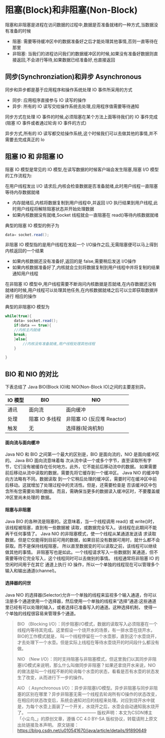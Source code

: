 # 阻塞(Block)和非阻塞(Non-Block)

阻塞和非阻塞是进程在访问数据的过程中,数据是否准备就绪的一种方式,当数据没有准备的时候

- 阻塞: 需要等待缓冲区中的数据准备好之后才能处理其他事情,否则一直等待在那里
- 非阻塞: 当我们的进程访问我们的数据缓冲区的时候,如果没有准备好数据则直接返回,不会进行等待,如果数据已经准备好,也直接返回

## 同步(Synchronziation)和异步 Asynchronous

同步和异步都是基于应用程序和操作系统处理 IO 事件所采用的方式

- 同步: 应用程序直接参与 IO 读写的操作
- 异步: 所有的 IO 读写交给操作系统去处理,应用程序值需要等待通知

同步方式在处理 IO 事件的时候,必须阻塞在某个方法上面等待我们的 IO 事件完成(阻塞 IO 事件或者通过轮询 IO 事件的方式)

异步方式,所有的 IO 读写都交给操作系统,这个时候我们可以去做其他的事情,并不需要去完成真正的 Io

## 阻塞 IO 和 非阻塞 IO

阻塞 IO 模型是常见的 IO 模型,在读写数据的时候客户端会发生阻塞,阻塞 I/O 模型的工作流程为: 

在用户线程发出 I/O 请求后,内核会检查数据是否准备就绪,此时用户线程一直阻塞等待内存数据就绪

- 内存就绪后,内核将数据复制到用户线程中,并返回 I/O 执行结果到用户线程,此时用户线程将解除阻塞状态并开始处理数据
- 如果内核数据没有就绪,Socket 线程就会一直阻塞在 read()等待内核数据就绪

典型的阻塞 IO 模型的例子为

```java
data= socket.read();
```

非阻塞 IO 模型指的是用户线程在发起一个 I/O操作之后,无需阻塞便可以马上得到内核返回的一个结果

- 如果内核数据还没有准备好,返回的是 false,需要稍后发送 I/O操作
- 如果内核数据准备好了,内核就会立刻将数据复制到用户线程中并将复制的结果通知用户线程

在非阻塞 IO 模型中,用户线程需要不断询问内核数据是否就绪,在内存数据还没有就绪的时候,用户线程可以处理其他任务,在内核数据就绪之后可以立即获取数据并进行 相应的操作

典型的非阻塞IO 模型为

```java
while(true){
	data= socket.read();
	if(data == true){
	//内核主内就绪
	break;
	}else{
		//内核没有准备就绪,用户线程处理其他线程
	}
	
}
```

## BIO 和 NIO 的对比

下表总结了 Java BIO(Block IO)和 NIO(Non-Block IO)之间的主要差别异。

| IO 模型 | BIO            | NIO                        |
| ------- | -------------- | -------------------------- |
| 通讯    | 面向流         | 面向缓冲                   |
| 处理    | 阻塞 IO 多线程 | 非阻塞 IO (反应堆 Reactor) |
| 触发    | 无             | 选择器(轮询机制)           |

#### 面向流与面向缓冲

Java NIO 和 BIO 之间第一个最大的区别是，BIO 是面向流的，NIO 是面向缓冲区的。 Java BIO 面向流意味着每
次从流中读一个或多个字节，直至读取所有字节，它们没有被缓存在任何地方。此外，它不能前后移动流中的数据。 如果需要前后移动从流中读取的数据，需要先将它缓存到一个缓冲区。 Java NIO 的缓冲导向方法略有不同。数据读取 到一个它稍后处理的缓冲区，需要时可在缓冲区中前后移动。这就增加了处理过程中的灵活性。但是，还需要检查是 否该缓冲区中包含所有您需要处理的数据。而且，需确保当更多的数据读入缓冲区时，不要覆盖缓冲区里尚未处理的 数据。

#### 阻塞与非阻塞

Java BIO 的各种流是阻塞的。这意味着，当一个线程调用 read() 或 write()时，该线程被阻塞，直到有一些数据被
读取，或数据完全写入。该线程在此期间不能再干任何事情了。 Java NIO 的非阻塞模式，使一个线程从某通道发送请 求读取数据，但是它仅能得到目前可用的数据，如果目前没有数据可用时，就什么都不会获取。而不是保持线程阻塞， 所以直至数据变的可以读取之前，该线程可以继续做其他的事情。 非阻塞写也是如此。一个线程请求写入一些数据到 某通道，但不需要等待它完全写入，这个线程同时可以去做别的事情。 线程通常将非阻塞 IO 的空闲时间用于在其它 通道上执行 IO 操作，所以一个单独的线程现在可以管理多个输入和输出通道(channel)。

#### 选择器的问世

Java NIO 的选择器(Selector)允许一个单独的线程来监视多个输入通道，你可以注册多个通道使用一个选择器，然后使用一个单独的线程来“选择”通道:这些通道里已经有可以处理的输入，或者选择已准备写入的通道。这种选择机制， 使得一个单独的线程很容易来管理多个通道。

> BIO （Blocking I/O）：同步阻塞I/O模式，数据的读取写入必须阻塞在一个线程内等待其完成。这里假设一个烧开水的场景，有一排水壶在烧开水，BIO的工作模式就是， 叫一个线程停留在一个水壶那，直到这个水壶烧开，才去处理下一个水壶。但是实际上线程在等待水壶烧开的时间段什么都没有做。
>
> NIO （New I/O）：同时支持阻塞与非阻塞模式，但这里我们以其同步非阻塞I/O模式来说明，那么什么叫做同步非阻塞？如果还拿烧开水来说，NIO的做法是叫一个线程不断的轮询每个水壶的状态，看看是否有水壶的状态发生了改变，从而进行下一步的操作。
>
> AIO （ Asynchronous I/O）：异步非阻塞I/O模型。异步非阻塞与同步非阻塞的区别在哪里？异步非阻塞无需一个线程去轮询所有IO操作的状态改变，在相应的状态改变后，系统会通知对应的线程来处理。对应到烧开水中就是，为每个水壶上面装了一个开关，水烧开之后，水壶会自动通知我水烧开了。
> ————————————————
> 版权声明：本文为CSDN博主「小尘鸟_」的原创文章，遵循 CC 4.0 BY-SA 版权协议，转载请附上原文出处链接及本声明。
> 原文链接：https://blog.csdn.net/u010541670/java/article/details/91890649